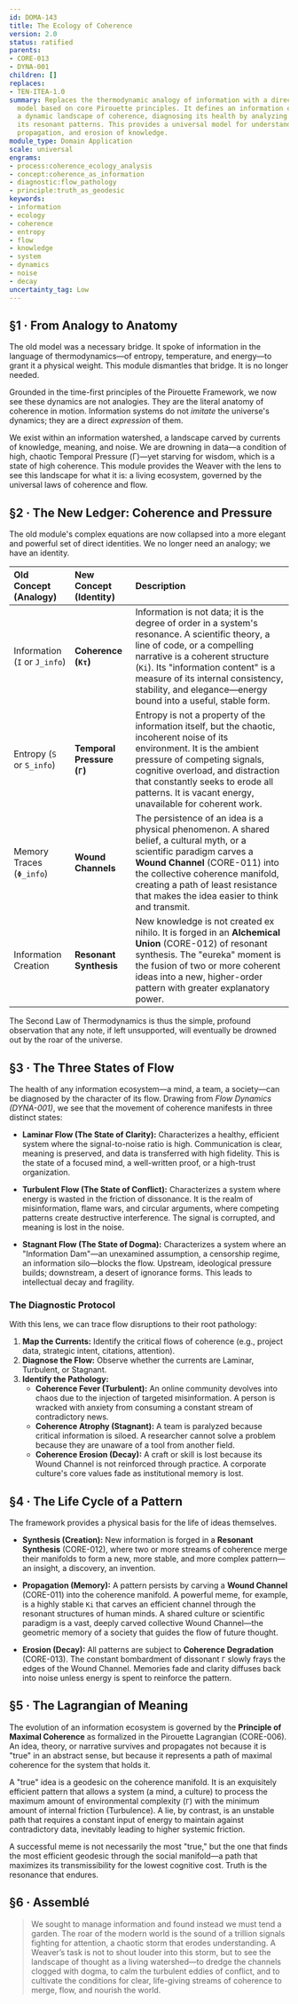 ```yaml
---
id: DOMA-143
title: The Ecology of Coherence
version: 2.0
status: ratified
parents:
- CORE-013
- DYNA-001
children: []
replaces:
- TEN-ITEA-1.0
summary: Replaces the thermodynamic analogy of information with a direct, physical
  model based on core Pirouette principles. It defines an information ecosystem as
  a dynamic landscape of coherence, diagnosing its health by analyzing the flow of
  its resonant patterns. This provides a universal model for understanding the creation,
  propagation, and erosion of knowledge.
module_type: Domain Application
scale: universal
engrams:
- process:coherence_ecology_analysis
- concept:coherence_as_information
- diagnostic:flow_pathology
- principle:truth_as_geodesic
keywords:
- information
- ecology
- coherence
- entropy
- flow
- knowledge
- system
- dynamics
- noise
- decay
uncertainty_tag: Low
---
```

## §1 · From Analogy to Anatomy

The old model was a necessary bridge. It spoke of information in the language of thermodynamics—of entropy, temperature, and energy—to grant it a physical weight. This module dismantles that bridge. It is no longer needed.

Grounded in the time-first principles of the Pirouette Framework, we now see these dynamics are not analogies. They are the literal anatomy of coherence in motion. Information systems do not *imitate* the universe's dynamics; they are a direct *expression* of them.

We exist within an information watershed, a landscape carved by currents of knowledge, meaning, and noise. We are drowning in data—a condition of high, chaotic Temporal Pressure (Γ)—yet starving for wisdom, which is a state of high coherence. This module provides the Weaver with the lens to see this landscape for what it is: a living ecosystem, governed by the universal laws of coherence and flow.

## §2 · The New Ledger: Coherence and Pressure

The old module's complex equations are now collapsed into a more elegant and powerful set of direct identities. We no longer need an analogy; we have an identity.

| Old Concept (Analogy) | New Concept (Identity) | Description |
| :--- | :--- | :--- |
| Information (`I` or `J_info`) | **Coherence (`Kτ`)** | Information is not data; it is the degree of order in a system's resonance. A scientific theory, a line of code, or a compelling narrative is a coherent structure (`Ki`). Its "information content" is a measure of its internal consistency, stability, and elegance—energy bound into a useful, stable form. |
| Entropy (`S` or `S_info`) | **Temporal Pressure (`Γ`)** | Entropy is not a property of the information itself, but the chaotic, incoherent noise of its environment. It is the ambient pressure of competing signals, cognitive overload, and distraction that constantly seeks to erode all patterns. It is vacant energy, unavailable for coherent work. |
| Memory Traces (`Φ_info`) | **Wound Channels** | The persistence of an idea is a physical phenomenon. A shared belief, a cultural myth, or a scientific paradigm carves a **Wound Channel** (CORE-011) into the collective coherence manifold, creating a path of least resistance that makes the idea easier to think and transmit. |
| Information Creation | **Resonant Synthesis** | New knowledge is not created ex nihilo. It is forged in an **Alchemical Union** (CORE-012) of resonant synthesis. The "eureka" moment is the fusion of two or more coherent ideas into a new, higher-order pattern with greater explanatory power. |

The Second Law of Thermodynamics is thus the simple, profound observation that any note, if left unsupported, will eventually be drowned out by the roar of the universe.

## §3 · The Three States of Flow

The health of any information ecosystem—a mind, a team, a society—can be diagnosed by the character of its flow. Drawing from *Flow Dynamics (DYNA-001)*, we see that the movement of coherence manifests in three distinct states:

*   **Laminar Flow (The State of Clarity):** Characterizes a healthy, efficient system where the signal-to-noise ratio is high. Communication is clear, meaning is preserved, and data is transferred with high fidelity. This is the state of a focused mind, a well-written proof, or a high-trust organization.

*   **Turbulent Flow (The State of Conflict):** Characterizes a system where energy is wasted in the friction of dissonance. It is the realm of misinformation, flame wars, and circular arguments, where competing patterns create destructive interference. The signal is corrupted, and meaning is lost in the noise.

*   **Stagnant Flow (The State of Dogma):** Characterizes a system where an "Information Dam"—an unexamined assumption, a censorship regime, an information silo—blocks the flow. Upstream, ideological pressure builds; downstream, a desert of ignorance forms. This leads to intellectual decay and fragility.

### The Diagnostic Protocol

With this lens, we can trace flow disruptions to their root pathology:

1.  **Map the Currents:** Identify the critical flows of coherence (e.g., project data, strategic intent, citations, attention).
2.  **Diagnose the Flow:** Observe whether the currents are Laminar, Turbulent, or Stagnant.
3.  **Identify the Pathology:**
    *   **Coherence Fever (Turbulent):** An online community devolves into chaos due to the injection of targeted misinformation. A person is wracked with anxiety from consuming a constant stream of contradictory news.
    *   **Coherence Atrophy (Stagnant):** A team is paralyzed because critical information is siloed. A researcher cannot solve a problem because they are unaware of a tool from another field.
    *   **Coherence Erosion (Decay):** A craft or skill is lost because its Wound Channel is not reinforced through practice. A corporate culture's core values fade as institutional memory is lost.

## §4 · The Life Cycle of a Pattern

The framework provides a physical basis for the life of ideas themselves.

*   **Synthesis (Creation):** New information is forged in a **Resonant Synthesis** (CORE-012), where two or more streams of coherence merge their manifolds to form a new, more stable, and more complex pattern—an insight, a discovery, an invention.

*   **Propagation (Memory):** A pattern persists by carving a **Wound Channel** (CORE-011) into the coherence manifold. A powerful meme, for example, is a highly stable `Ki` that carves an efficient channel through the resonant structures of human minds. A shared culture or scientific paradigm is a vast, deeply carved collective Wound Channel—the geometric memory of a society that guides the flow of future thought.

*   **Erosion (Decay):** All patterns are subject to **Coherence Degradation** (CORE-013). The constant bombardment of dissonant `Γ` slowly frays the edges of the Wound Channel. Memories fade and clarity diffuses back into noise unless energy is spent to reinforce the pattern.

## §5 · The Lagrangian of Meaning

The evolution of an information ecosystem is governed by the **Principle of Maximal Coherence** as formalized in the Pirouette Lagrangian (CORE-006). An idea, theory, or narrative survives and propagates not because it is "true" in an abstract sense, but because it represents a path of maximal coherence for the system that holds it.

A "true" idea is a geodesic on the coherence manifold. It is an exquisitely efficient pattern that allows a system (a mind, a culture) to process the maximum amount of environmental complexity (`Γ`) with the minimum amount of internal friction (Turbulence). A lie, by contrast, is an unstable path that requires a constant input of energy to maintain against contradictory data, inevitably leading to higher systemic friction.

A successful meme is not necessarily the most "true," but the one that finds the most efficient geodesic through the social manifold—a path that maximizes its transmissibility for the lowest cognitive cost. Truth is the resonance that endures.

## §6 · Assemblé

> We sought to manage information and found instead we must tend a garden. The roar of the modern world is the sound of a trillion signals fighting for attention, a chaotic storm that erodes understanding. A Weaver’s task is not to shout louder into this storm, but to see the landscape of thought as a living watershed—to dredge the channels clogged with dogma, to calm the turbulent eddies of conflict, and to cultivate the conditions for clear, life-giving streams of coherence to merge, flow, and nourish the world.